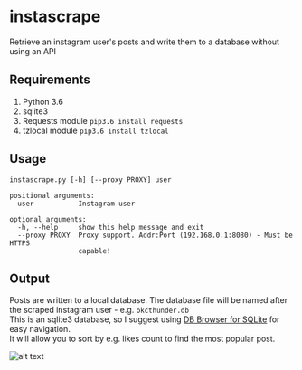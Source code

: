 # instascrape
Retrieve an instagram user's posts and write them to a database without using an API

## Requirements
1. Python 3.6
2. sqlite3
3. Requests module `pip3.6 install requests`
4. tzlocal module `pip3.6 install tzlocal`

## Usage
```
instascrape.py [-h] [--proxy PROXY] user

positional arguments:
  user           Instagram user

optional arguments:
  -h, --help     show this help message and exit
  --proxy PROXY  Proxy support. Addr:Port (192.168.0.1:8080) - Must be HTTPS
                 capable!
```

## Output  
Posts are written to a local database. The database file will be named after the scraped instagram user - e.g. `okcthunder.db`    
This is an sqlite3 database, so I suggest using [DB Browser for SQLite](http://sqlitebrowser.org/) for easy navigation.  
It will allow you to sort by e.g. likes count to find the most popular post.

![alt text](https://i.imgur.com/KCynhHT.png)

